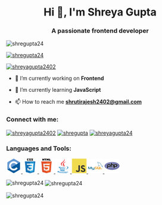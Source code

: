 <h1 align="center">Hi 👋, I'm Shreya Gupta</h1>
<h3 align="center">A passionate frontend developer</h3>

<p align="left"> <img src="https://komarev.com/ghpvc/?username=shregupta24&label=Profile%20views&color=0e75b6&style=plastic" alt="shregupta24" /> </p>

<p align="left"> <a href="https://github.com/ryo-ma/github-profile-trophy"><img src="https://github-profile-trophy.vercel.app/?username=shregupta24" alt="shregupta24" /></a> </p>

<p align="left"> <a href="https://twitter.com/shreyagupta2402" target="blank"><img src="https://img.shields.io/twitter/follow/shreyagupta2402?logo=twitter&style=for-the-badge" alt="shreyagupta2402" /></a> </p>

- 🔭 I’m currently working on **Frontend**

- 🌱 I’m currently learning **JavaScript**

- 📫 How to reach me **shrutirajesh2402@gmail.com**

<h3 align="left">Connect with me:</h3>
<p align="left">
<a href="https://twitter.com/shreyagupta2402" target="blank"><img align="center" src="https://raw.githubusercontent.com/rahuldkjain/github-profile-readme-generator/master/src/images/icons/Social/twitter.svg" alt="shreyagupta2402" height="30" width="40" /></a>
<a href="https://linkedin.com/in/shregupta" target="blank"><img align="center" src="https://raw.githubusercontent.com/rahuldkjain/github-profile-readme-generator/master/src/images/icons/Social/linked-in-alt.svg" alt="shregupta" height="30" width="40" /></a>
<a href="https://www.leetcode.com/shreyagupta24" target="blank"><img align="center" src="https://raw.githubusercontent.com/rahuldkjain/github-profile-readme-generator/master/src/images/icons/Social/leet-code.svg" alt="shreyagupta24" height="30" width="40" /></a>
</p>

<h3 align="left">Languages and Tools:</h3>
<p align="left"> <a href="https://www.cprogramming.com/" target="_blank" rel="noreferrer"> <img src="https://raw.githubusercontent.com/devicons/devicon/master/icons/c/c-original.svg" alt="c" width="40" height="40"/> </a> <a href="https://www.w3schools.com/css/" target="_blank" rel="noreferrer"> <img src="https://raw.githubusercontent.com/devicons/devicon/master/icons/css3/css3-original-wordmark.svg" alt="css3" width="40" height="40"/> </a> <a href="https://www.w3.org/html/" target="_blank" rel="noreferrer"> <img src="https://raw.githubusercontent.com/devicons/devicon/master/icons/html5/html5-original-wordmark.svg" alt="html5" width="40" height="40"/> </a> <a href="https://www.java.com" target="_blank" rel="noreferrer"> <img src="https://raw.githubusercontent.com/devicons/devicon/master/icons/java/java-original.svg" alt="java" width="40" height="40"/> </a> <a href="https://developer.mozilla.org/en-US/docs/Web/JavaScript" target="_blank" rel="noreferrer"> <img src="https://raw.githubusercontent.com/devicons/devicon/master/icons/javascript/javascript-original.svg" alt="javascript" width="40" height="40"/> </a> <a href="https://www.mysql.com/" target="_blank" rel="noreferrer"> <img src="https://raw.githubusercontent.com/devicons/devicon/master/icons/mysql/mysql-original-wordmark.svg" alt="mysql" width="40" height="40"/> </a> <a href="https://www.php.net" target="_blank" rel="noreferrer"> <img src="https://raw.githubusercontent.com/devicons/devicon/master/icons/php/php-original.svg" alt="php" width="40" height="40"/> </a> </p>

<p><img align="left" src="https://github-readme-stats.vercel.app/api/top-langs?username=shregupta24&show_icons=true&theme=dark&hide_border=true&locale=en&layout=compact" alt="shregupta24" /></p>

<p>&nbsp;<img align="center" src="https://github-readme-stats.vercel.app/api?username=shregupta24&show_icons=true&theme=dark&hide_border=true&locale=en" alt="shregupta24" /></p>

<p><img align="center" src="https://github-readme-streak-stats.herokuapp.com/?user=shregupta24&theme=dark" alt="shregupta24" /></p>
